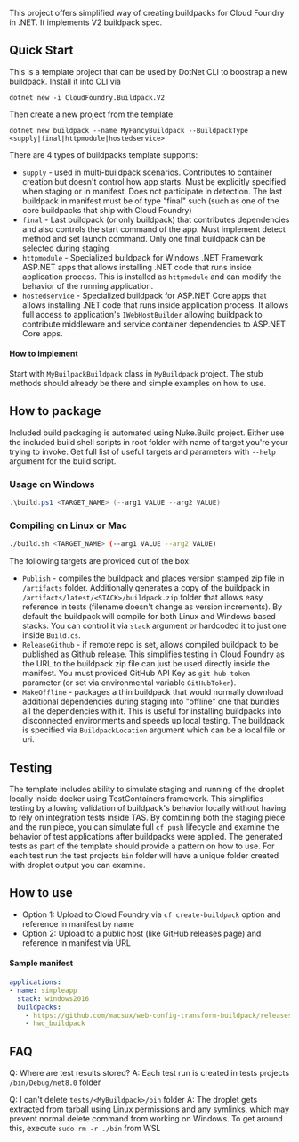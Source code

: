 This project offers simplified way of creating buildpacks for Cloud Foundry in .NET. It implements V2 buildpack spec.

## Quick Start

This is a template project that can be used by DotNet CLI to boostrap a new buildpack. Install it into CLI via

```shell
dotnet new -i CloudFoundry.Buildpack.V2
```

Then create a new project from the template:

```
dotnet new buildpack --name MyFancyBuildpack --BuildpackType <supply|final|httpmodule|hostedservice>
```

There are 4 types of buildpacks template supports:

- `supply` - used in multi-buildpack scenarios. Contributes to container creation but doesn't control how app starts. Must be explicitly specified when staging or in manifest. Does not participate in detection. The last buildpack in manifest must be of type "final" such (such as one of the core buildpacks that ship with Cloud Foundry)
- `final` - Last buildpack (or only buildpack) that contributes dependencies and also controls the start command of the app. Must implement detect method and set launch command. Only one final buildpack can be selected during staging
- `httpmodule` - Specialized buildpack for Windows .NET Framework ASP.NET apps that allows installing .NET code that runs inside application process. This is installed as `httpmodule` and can modify the behavior of the running application.
- `hostedservice` - Specialized buildpack for ASP.NET Core apps that allows installing .NET code that runs inside application process. It allows full access to application's `IWebHostBuilder` allowing buildpack to contribute middleware and service container dependencies to ASP.NET Core apps.

#### How to implement

Start with `MyBuilpackBuildpack` class in `MyBuildpack` project. The stub methods should already be there and simple examples on how to use. 

## How to package

Included build packaging is automated using Nuke.Build project. Either use the included build shell scripts in root folder with name of target you're your trying to invoke. Get full list of useful targets and parameters with `--help` argument for the build script. 

### Usage on Windows

```powershell
.\build.ps1 <TARGET_NAME> (--arg1 VALUE --arg2 VALUE)
```

### Compiling on Linux or Mac

```bash
./build.sh <TARGET_NAME> (--arg1 VALUE --arg2 VALUE)
```

The following targets are provided out of the box:

- `Publish` - compiles the buildpack and places version stamped zip file in `/artifacts` folder. Additionally generates a copy of the buildpack in `/artifacts/latest/<STACK>/buildpack.zip` folder that allows easy reference in tests (filename doesn't change as version increments). By default the buildpack will compile for both Linux and Windows based stacks. You can control it via `stack` argument or hardcoded it to just one inside `Build.cs`.
- `ReleaseGithub` - if remote repo is set, allows compiled buildpack to be published as Github release. This simplifies testing in Cloud Foundry as the URL to the buildpack zip file can just be used directly inside the manifest. You must provided GitHub API Key as `git-hub-token` parameter (or set via environmental variable `GitHubToken`).
- `MakeOffline` - packages a thin buildpack that would normally download additional dependencies during staging into "offline" one that bundles all the dependencies with it. This is useful for installing buildpacks into disconnected environments and speeds up local testing. The buildpack is specified via `BuildpackLocation` argument which can be a local file or uri.

## Testing

The template includes ability to simulate staging and running of the droplet locally inside docker using TestContainers framework. This simplifies testing by allowing validation of buildpack's behavior locally without having to rely on integration tests inside TAS. By combining both the staging piece and the run piece, you can simulate full `cf push` lifecycle and examine the behavior of test applications after buildpacks were applied. The generated tests as part of the template should provide a pattern on how to use. For each test run the test projects `bin` folder will have a unique folder created with droplet output you can examine.

## How to use

* Option 1: Upload to Cloud Foundry via `cf create-buildpack` option and reference in manifest by name
* Option 2: Upload to a public host (like GitHub releases page) and reference in manifest via URL

#### Sample manifest


```yaml
applications:
- name: simpleapp
  stack: windows2016
  buildpacks: 
    - https://github.com/macsux/web-config-transform-buildpack/releases/download/1.0/web-config-transform-buildpack.zip
    - hwc_buildpack
```

## FAQ

Q: Where are test results stored?
A: Each test run is created in tests projects `/bin/Debug/net8.0` folder

Q: I can't delete `tests/<MyBuildpack>/bin` folder
A: The droplet gets extracted from tarball using Linux permissions and any symlinks, which may prevent normal delete command from working on Windows. To get around this, execute `sudo rm -r ./bin` from WSL

